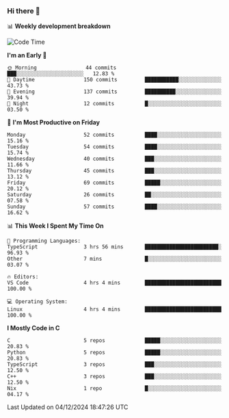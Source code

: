 ### Hi there 👋

📊 **Weekly development breakdown**
<!--START_SECTION:waka-->
![Code Time](http://img.shields.io/badge/Code%20Time-283%20hrs%2021%20mins-blue)

**I'm an Early 🐤** 

```text
🌞 Morning                44 commits          ███░░░░░░░░░░░░░░░░░░░░░░   12.83 % 
🌆 Daytime                150 commits         ███████████░░░░░░░░░░░░░░   43.73 % 
🌃 Evening                137 commits         ██████████░░░░░░░░░░░░░░░   39.94 % 
🌙 Night                  12 commits          █░░░░░░░░░░░░░░░░░░░░░░░░   03.50 % 
```
📅 **I'm Most Productive on Friday** 

```text
Monday                   52 commits          ████░░░░░░░░░░░░░░░░░░░░░   15.16 % 
Tuesday                  54 commits          ████░░░░░░░░░░░░░░░░░░░░░   15.74 % 
Wednesday                40 commits          ███░░░░░░░░░░░░░░░░░░░░░░   11.66 % 
Thursday                 45 commits          ███░░░░░░░░░░░░░░░░░░░░░░   13.12 % 
Friday                   69 commits          █████░░░░░░░░░░░░░░░░░░░░   20.12 % 
Saturday                 26 commits          ██░░░░░░░░░░░░░░░░░░░░░░░   07.58 % 
Sunday                   57 commits          ████░░░░░░░░░░░░░░░░░░░░░   16.62 % 
```


📊 **This Week I Spent My Time On** 

```text
💬 Programming Languages: 
TypeScript               3 hrs 56 mins       ████████████████████████░   96.93 % 
Other                    7 mins              █░░░░░░░░░░░░░░░░░░░░░░░░   03.07 % 

🔥 Editors: 
VS Code                  4 hrs 4 mins        █████████████████████████   100.00 % 

💻 Operating System: 
Linux                    4 hrs 4 mins        █████████████████████████   100.00 % 
```

**I Mostly Code in C** 

```text
C                        5 repos             █████░░░░░░░░░░░░░░░░░░░░   20.83 % 
Python                   5 repos             █████░░░░░░░░░░░░░░░░░░░░   20.83 % 
TypeScript               3 repos             ███░░░░░░░░░░░░░░░░░░░░░░   12.50 % 
C++                      3 repos             ███░░░░░░░░░░░░░░░░░░░░░░   12.50 % 
Nix                      1 repo              █░░░░░░░░░░░░░░░░░░░░░░░░   04.17 % 
```




 Last Updated on 04/12/2024 18:47:26 UTC
<!--END_SECTION:waka-->
<!--
**R-enanVieira/R-enanVieira** is a ✨ _special_ ✨ repository because its `README.md` (this file) appears on your GitHub profile.

Here are some ideas to get you started:

- 🔭 I’m currently working on ...
- 🌱 I’m currently learning ...
- 👯 I’m looking to collaborate on ...
- 🤔 I’m looking for help with ...
- 💬 Ask me about ...
- 📫 How to reach me: ...
- 😄 Pronouns: ...
- ⚡ Fun fact: ...
-->
